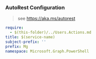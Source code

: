### AutoRest Configuration

> see https://aka.ms/autorest

``` yaml
require:
  - $(this-folder)/../Users.Actions.md
title: $(service-name)
subject-prefix: ''
prefix: Mg
namespace: Microsoft.Graph.PowerShell
```
